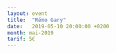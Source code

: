 ```yaml
---
layout: event
title:  "Rémo Gary"
date:   2019-05-10 20:00:00 +0200
month: mai-2019
tarif: 5€
---
```

